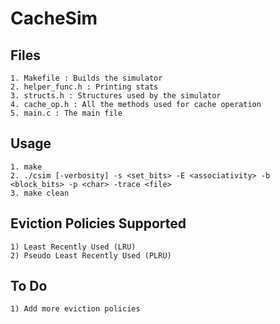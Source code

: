 # CacheSim

## Files
    1. Makefile : Builds the simulator
    2. helper_func.h : Printing stats
    3. structs.h : Structures used by the simulator
    4. cache_op.h : All the methods used for cache operation
    5. main.c : The main file

## Usage
    1. make
    2. ./csim [-verbosity] -s <set_bits> -E <associativity> -b <block_bits> -p <char> -trace <file>
    3. make clean

## Eviction Policies Supported

    1) Least Recently Used (LRU)
    2) Pseudo Least Recently Used (PLRU)
   
## To Do
    1) Add more eviction policies
